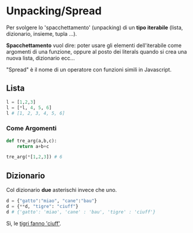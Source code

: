 # Unpacking/Spread

Per svolgere lo 'spacchettamento' (unpacking) di un **tipo iterabile**
(lista, dizionario, insieme, tupla ...). 

**Spacchettamento** vuol dire: poter usare gli elementi dell'iterabile come argomenti di una funzione, oppure al posto dei literals quando si crea una nuova lista, dizionario ecc...

"Spread" è il nome di un operatore con funzioni simili in Javascript.

## Lista

```python
l = [1,2,3]
l = [*l, 4, 5, 6]
l # [1, 2, 3, 4, 5, 6]
```

### Come Argomenti

```python
def tre_arg(a,b,c):
    return a+b+c

tre_arg(*[1,2,3]) # 6
```

## Dizionario

Col dizionario **due** asterischi invece che uno.

```python
d = {"gatto":"miao", "cane":"bau"}
d = {**d, "tigre": "ciuff"}
d # {'gatto': 'miao', 'cane' : 'bau', 'tigre' : 'ciuff'}
```

Sì, le [tigri fanno 'ciuff'](https://www.youtube.com/watch?v=5Ksr0-H1gmI).



